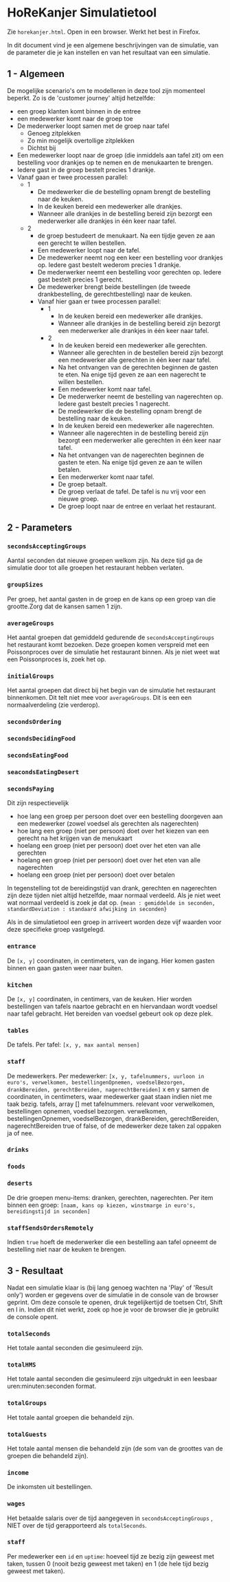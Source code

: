 # HoReKanjer Simulatietool

Zie `horekanjer.html`. Open in een browser. Werkt het best in Firefox.

In dit document vind je een algemene beschrijvingen van de simulatie, van de parameter die je kan instellen en van het resultaat van een simulatie.

## 1 - Algemeen

De mogelijke scenario's om te modelleren in deze tool zijn momenteel beperkt. Zo is de 'customer journey' altijd hetzelfde:

- een groep klanten komt binnen in de entree
- een medewerker komt naar de groep toe
- De mederwerker loopt samen met de groep naar tafel
  - Genoeg zitplekken
  - Zo min mogelijk overtollige zitplekken
  - Dichtst bij
- Een medewerker loopt naar de groep (die inmiddels aan tafel zit) om een bestelling voor drankjes op te nemen en de menukaarten te brengen.
- Iedere gast in de groep bestelt precies 1 drankje.
- Vanaf gaan er twee processen parallel:
  - 1
    - De medewerker die de bestelling opnam brengt de bestelling naar de keuken.
    - In de keuken bereid een medewerker alle drankjes.
    - Wanneer alle drankjes in de bestelling bereid zijn bezorgt een mederwerker alle drankjes in één keer naar tafel.
  - 2
    - de groep bestudeert de menukaart. Na een tijdje geven ze aan een gerecht te willen bestellen.
    - Een medewerker loopt naar de tafel.
    - De medewerker neemt nog een keer een bestelling voor drankjes op. Iedere gast bestelt wederom precies 1 drankje.
    - De mederwerker neemt een bestelling voor gerechten op. Iedere gast bestelt precies 1 gerecht.
    - De medewerker brengt beide bestellingen (de tweede drankbestelling, de gerechtbestelling) naar de keuken.
    - Vanaf hier gaan er twee processen parallel:
      - 1
        - In de keuken bereid een medewerker alle drankjes.
        - Wanneer alle drankjes in de bestelling bereid zijn bezorgt een mederwerker alle drankjes in één keer naar tafel.
      - 2
        - In de keuken bereid een medewerker alle gerechten.
        - Wanneer alle gerechten in de bestellen bereid zijn bezorgt een medewerker alle gerechten in één keer naar tafel.
        - Na het ontvangen van de gerechten beginnen de gasten te eten. Na enige tijd geven ze aan een nagerecht te willen bestellen.
        - Een medewerker komt naar tafel.
        - De mederwerker neemt de bestelling van nagerechten op. Iedere gast bestelt precies 1 nagerecht.
        - De medewerker die de bestelling opnam brengt de bestelling naar de keuken.
        - In de keuken bereid een medewerker alle nagerechten.
        - Wanneer alle nagerechten in de bestelling bereid zijn bezorgt een mederwerker alle gerechten in één keer naar tafel.
        - Na het ontvangen van de nagerechten beginnen de gasten te eten. Na enige tijd geven ze aan te willen betalen.
        - Een mederwerker komt naar tafel.
        - De groep betaalt.
        - De groep verlaat de tafel. De tafel is nu vrij voor een nieuwe groep.
        - De groep loopt naar de entree en verlaat het restaurant.

## 2 - Parameters

### `secondsAcceptingGroups`
Aantal seconden dat nieuwe groepen welkom zijn. Na deze tijd ga de simulatie door tot alle groepen het restaurant hebben verlaten.

### `groupSizes`
Per groep, het aantal gasten in de groep en de kans op een groep van die grootte.Zorg dat de kansen samen 1 zijn.

### `averageGroups`
Het aantal groepen dat gemiddeld gedurende de `secondsAcceptingGroups` het restaurant komt bezoeken. Deze groepen komen verspreid met een Poissonproces over de simulatie het restaurant binnen. Als je niet weet wat een Poissonproces is, zoek het op.

### `initialGroups`
Het aantal groepen dat direct bij het begin van de simulatie het restaurant binnenkomen. Dit telt niet mee voor `averageGroups`. Dit is een een normaalverdeling (zie verderop).

### `secondsOrdering`
### `secondsDecidingFood`
### `secondsEatingFood`
### `seacondsEatingDesert`
### `secondsPaying`
Dit zijn respectievelijk
- hoe lang een groep per persoon doet over een bestelling doorgeven aan een medewerker (zowel voedsel als gerechten als nagerechten)
- hoe lang een groep (niet per persoon) doet over het kiezen van een gerecht na het krijgen van de menukaart
- hoelang een groep (niet per persoon) doet over het eten van alle gerechten
- hoelang een groep (niet per persoon) doet over het eten van alle nagerechten
- hoelang een groep (niet per persoon) doet over betalen

In tegenstelling tot de bereidingstijd van drank, gerechten en nagerechten zijn deze tijden niet altijd hetzelfde, maar normaal verdeeld. Als je niet weet wat normaal verdeeld is zoek je dat op.
`{mean : gemiddelde in seconden, standardDeviation : standaard afwijking in seconden}`

Als in de simulatietool een groep in arriveert worden deze vijf waarden voor deze specifieke groep vastgelegd.

### `entrance`
De `[x, y]` coordinaten, in centimeters, van de ingang. Hier komen gasten binnen en gaan gasten weer naar buiten.

### `kitchen`
De `[x, y]` coordinaten, in centimers, van de keuken. Hier worden bestellingen van tafels naartoe gebracht en en hiervandaan wordt voedsel naar tafel gebracht. Het bereiden van voedsel gebeurt ook op deze plek.

### `tables`
De tafels. Per tafel:
`[x, y, max aantal mensen]`

### `staff`
De medewerkers. Per medewerker:
`[x, y, tafelnummers, uurloon in euro's, verwelkomen, bestellingenOpnemen, voedselBezorgen, drankBereiden, gerechtBereiden, nagerechtBereiden]`
x en y samen de coordinaten, in centimeters, waar medewerker gaat staan indien niet me taak bezig.
tafels, array [] met tafelnummers. relevant voor verwelkomen, bestellingen opnemen, voedsel bezorgen.
verwelkomen, bestellingenOpnemen, voedselBezorgen, drankBereiden, gerechtBereiden, nagerechtBereiden
true of false, of de medewerker deze taken zal oppaken ja of nee.

### `drinks`
### `foods`
### `deserts`
De drie groepen menu-items: dranken, gerechten, nagerechten. Per item binnen een groep:
`[naam, kans op kiezen, winstmarge in euro's, bereidingstijd in seconden]`

### `staffSendsOrdersRemotely`
Indien `true` hoeft de mederwerker die een bestelling aan tafel opneemt de bestelling niet naar de keuken te brengen.

## 3 - Resultaat

Nadat een simulatie klaar is (bij lang genoeg wachten na 'Play' of 'Result only') worden er gegevens over de simulatie in de console van de browser geprint. Om deze console te openen, druk tegelijkertijd de toetsen Ctrl, Shift en I in. Indien dit niet werkt, zoek op hoe je voor de browser die je gebruikt de console opent.

### `totalSeconds`
Het totale aantal seconden die gesimuleerd zijn.

### `totalHMS`
Het totale aantal seconden die gesimuleerd zijn uitgedrukt in een leesbaar uren:minuten:seconden format.

### `totalGroups`
Het totale aantal groepen die behandeld zijn.

### `totalGuests`
Het totale aantal mensen die behandeld zijn (de som van de groottes van de groepen die behandeld zijn).

### `income`
De inkomsten uit bestellingen.

### `wages`
Het betaalde salaris over de tijd aangegeven in `secondsAcceptingGroups` , NIET over de tijd gerapporteerd als `totalSeconds`.

### `staff`
Per medewerker een `id` en `uptime`: hoeveel tijd ze bezig zijn geweest met taken, tussen 0 (nooit bezig geweest met taken) en 1 (de hele tijd bezig geweest met taken).